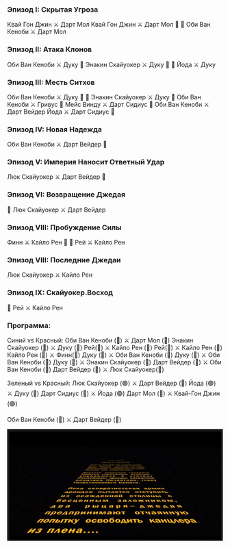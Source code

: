 ### Эпизод I: Скрытая Угроза

Квай Гон Джин ⚔️ Дарт Мол
Квай Гон Джин ⚔️ Дарт Мол 👑
👑 Оби Ван Кеноби ⚔️ Дарт Мол

### Эпизод II: Атака Клонов

Оби Ван Кеноби ⚔️ Дуку 👑
Энакин Скайуокер ⚔️ Дуку 👑
👑 Йода ⚔️ Дуку

### Эпизод III: Месть Ситхов

Оби Ван Кеноби ⚔️ Дуку 👑
👑 Энакин Скайуокер ⚔️ Дуку
👑 Оби Ван Кеноби ⚔️ Гривус
👑 Мейс Винду ⚔️ Дарт Сидиус
👑 Оби Ван Кеноби ⚔️ Дарт Вейдер
Йода ⚔️ Дарт Сидиус 👑

### Эпизод IV: Новая Надежда

Оби Ван Кеноби ⚔️ Дарт Вейдер 👑

### Эпизод V: Империя Наносит Ответный Удар

Люк Скайуокер ⚔️ Дарт Вейдер 👑

### Эпизод VI: Возвращение Джедая

👑 Люк Скайуокер ⚔️ Дарт Вейдер

### Эпизод VIII: Пробуждение Силы

Финн ⚔️ Кайло Рен 👑
👑 Рей ⚔️ Кайло Рен

### Эпизод VIII: Последние Джедаи

Люк Скайуокер ⚔️ Кайло Рен

### Эпизод IX: Скайуокер.Восход

👑 Рей ⚔️ Кайло Рен

### Программа:

Синий vs Красный:
Оби Ван Кеноби (🔵) ⚔️ Дарт Мол (🔴)
Энакин Скайуокер (🔵) ⚔️ Дуку (🔴)
Рей(🔵) ⚔️ Кайло Рен (🔴)
Рей(🔵) ⚔️ Кайло Рен (🔴)
Кайло Рен (🔴) ⚔️ Финн(🔵)
Дуку (🔴) ⚔️ Оби Ван Кеноби (🔵)
Дуку (🔴) ⚔️ Оби Ван Кеноби (🔵)
Дуку (🔴) ⚔️ Энакин Скайуокер (🔵)
Дарт Вейдер (🔴) ⚔️ Оби Ван Кеноби (🔵)
Дарт Вейдер (🔴) ⚔️ Люк Скайуокер(🔵)

Зеленый vs Красный:
Люк Скайуокер (🟢) ⚔️ Дарт Вейдер (🔴)
Йода (🟢) ⚔️ Дуку (🔴)
Дарт Сидиус (🔴) ⚔️ Йода (🟢)
Дарт Мол (🔴) ⚔️ Квай-Гон Джин (🟢)

Оби Ван Кеноби (🔵) ⚔️ Дарт Вейдер (🔵)

![alt text](image-1.png)
